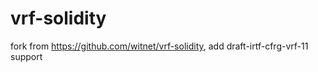 # vrf-solidity
fork from https://github.com/witnet/vrf-solidity, add draft-irtf-cfrg-vrf-11 support
